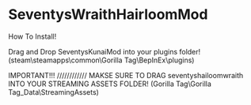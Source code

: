 # SeventysWraithHairloomMod


How To Install!

Drag and Drop SeventysKunaiMod into your plugins folder!(steam\steamapps\common\Gorilla Tag\BepInEx\plugins)

IMPORTANT!!!
\/\/\/\/\/\/\/\/\/\/\/\/
MAKSE SURE TO DRAG seventyshailoomwraith INTO YOUR STREAMING ASSETS FOLDER! (Gorilla Tag\Gorilla Tag_Data\StreamingAssets)
